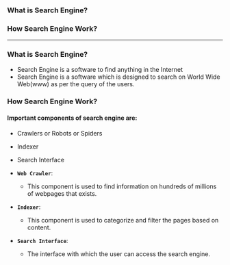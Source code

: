 
### What is Search Engine?
### How Search Engine Work?

----------------------------------------------------------------

### What is Search Engine?
* Search Engine is a software to find anything in the Internet
* Search Engine is a software which is designed to search on World Wide Web(www) as per the query of the users.

### How Search Engine Work?

#### Important components of search engine are:

* Crawlers or Robots or Spiders
* Indexer
* Search Interface

* **`Web Crawler`**: 
  * This component is used to find information on hundreds of millions of webpages that exists.
  
* **`Indexer`**: 
  * This component is used to categorize and filter the pages based on content.
  
* **`Search Interface`**: 
  * The interface with which the user can access the search engine.
